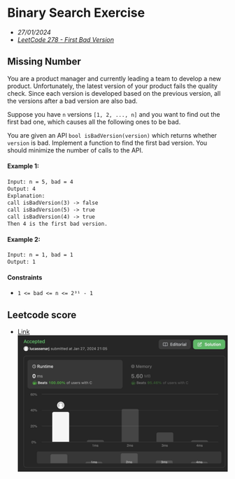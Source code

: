 # Binary Search Exercise
- _27/01/2024_
- _[LeetCode 278 - First Bad Version](https://leetcode.com/problems/first-bad-version/description/)_

## Missing Number
You are a product manager and currently leading a team to develop a new product. Unfortunately, the latest version of your product fails the quality check. Since each version is developed based on the previous version, all the versions after a bad version are also bad.

Suppose you have `n` versions `[1, 2, ..., n]` and you want to find out the first bad one, which causes all the following ones to be bad.

You are given an API `bool isBadVersion(version)` which returns whether `version` is bad. Implement a function to find the first bad version. You should minimize the number of calls to the API.


#### Example 1:
```
Input: n = 5, bad = 4
Output: 4
Explanation:
call isBadVersion(3) -> false
call isBadVersion(5) -> true
call isBadVersion(4) -> true
Then 4 is the first bad version.
```

#### Example 2:
```
Input: n = 1, bad = 1
Output: 1
```

#### Constraints

- `1 <= bad <= n <= 2³¹ - 1`

## Leetcode score
- [Link](https://leetcode.com/problems/first-bad-version/submissions/1158603188)
![leet code score](./leetcode-score-278.jpeg)